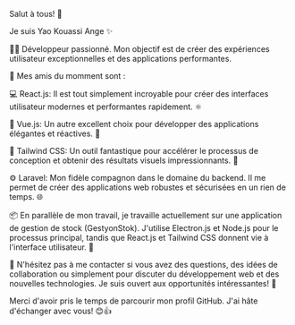 Salut à tous! 👋

Je suis Yao Kouassi Ange ✨

👨‍💻 Développeur passionné. Mon objectif est de créer des expériences utilisateur exceptionnelles et des applications performantes.

🚀 Mes amis du momment sont :

💻 React.js: Il est tout simplement incroyable pour créer des interfaces utilisateur modernes et performantes rapidement. ⚛️

🌟 Vue.js: Un autre excellent choix pour développer des applications élégantes et réactives. 🖖

💨 Tailwind CSS: Un outil fantastique pour accélérer le processus de conception et obtenir des résultats visuels impressionnants. 🎨

⚙️ Laravel: Mon fidèle compagnon dans le domaine du backend. Il me permet de créer des applications web robustes et sécurisées en un rien de temps. 🌐

📦 En parallèle de mon travail, je travaille actuellement sur une application de gestion de stock (GestyonStok). J'utilise Electron.js et Node.js pour le processus principal, tandis que React.js et Tailwind CSS donnent vie à l'interface utilisateur. 💼

💬 N'hésitez pas à me contacter si vous avez des questions, des idées de collaboration ou simplement pour discuter du développement web et des nouvelles technologies. Je suis ouvert aux opportunités intéressantes! 📧

Merci d'avoir pris le temps de parcourir mon profil GitHub. J'ai hâte d'échanger avec vous! 😊👍
